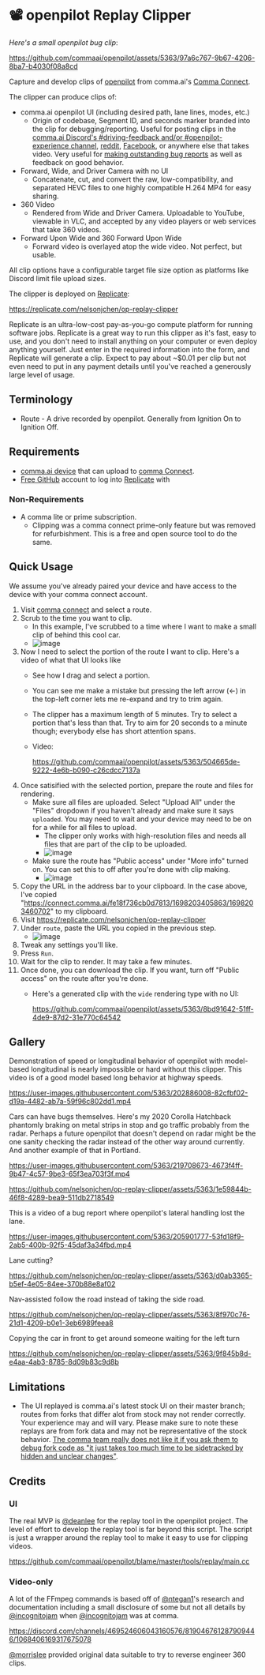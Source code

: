 # 📽 openpilot Replay Clipper

*Here's a small openpilot bug clip*:

https://github.com/commaai/openpilot/assets/5363/97a6c767-9b67-4206-8ba7-b4030f08a8cd

Capture and develop clips of [openpilot][op] from comma.ai's [Comma Connect](https://connect.comma.ai/).

The clipper can produce clips of:

* comma.ai openpilot UI (including desired path, lane lines, modes, etc.)
  * Origin of codebase, Segment ID, and seconds marker branded into the clip for debugging/reporting. Useful for posting clips in the [comma.ai Discord's #driving-feedback and/or #openpilot-experience channel](https://discord.comma.ai), [reddit](https://www.reddit.com/r/comma_ai), [Facebook](https://www.facebook.com/groups/706398630066928), or anywhere else that takes video. Very useful for [making outstanding bug reports](https://github.com/commaai/openpilot/wiki/FAQ#how-do-i-report-a-bug) as well as feedback on good behavior.
* Forward, Wide, and Driver Camera with no UI
  * Concatenate, cut, and convert the raw, low-compatibility, and separated HEVC files to one highly compatible H.264 MP4 for easy sharing.
* 360 Video
  * Rendered from Wide and Driver Camera. Uploadable to YouTube, viewable in VLC, and accepted by any video players or web services that take 360 videos.
* Forward Upon Wide and 360 Forward Upon Wide
  * Forward video is overlayed atop the wide video. Not perfect, but usable.
 
All clip options have a configurable target file size option as platforms like Discord limit file upload sizes.

The clipper is deployed on [Replicate](https://replicate.com):

https://replicate.com/nelsonjchen/op-replay-clipper

Replicate is an ultra-low-cost pay-as-you-go compute platform for running software jobs. Replicate is a great way to run this clipper as it's fast, easy to use, and you don't need to install anything on your computer or even deploy anything yourself. Just enter in the required information into the form, and Replicate will generate a clip. Expect to pay about ~$0.01 per clip but not even need to put in any payment details until you've reached a generously large level of usage.

## Terminology

* Route - A drive recorded by openpilot. Generally from Ignition On to Ignition Off.

## Requirements

- [comma.ai device](https://comma.ai/shop) that can upload to [comma Connect](https://connect.comma.ai).
- [Free GitHub](https://github.com) account to log into [Replicate](https://replicate.com) with

### Non-Requirements

- A comma lite or prime subscription.
   * Clipping was a comma connect prime-only feature but was removed for refurbishment. This is a free and open source tool to do the same.

## Quick Usage

We assume you've already paired your device and have access to the device with your comma connect account.

1. Visit [comma connect][connect] and select a route.
2. Scrub to the time you want to clip.
   * In this example, I've scrubbed to a time where I want to make a small clip of behind this cool car.
   * ![image](https://github.com/nelsonjchen/dutil/assets/5363/b37cba35-5ee1-4980-84bb-697c7306c99a)
3. Now I need to select the portion of the route I want to clip. Here's a video of what that UI looks like
   * See how I drag and select a portion.
   * You can see me make a mistake but pressing the left arrow (←) in the top-left corner lets me re-expand and try to trim again.
   * The clipper has a maximum length of 5 minutes. Try to select a portion that's less than that. Try to aim for 20 seconds to a minute though; everybody else has short attention spans.
   * Video:

     https://github.com/commaai/openpilot/assets/5363/504665de-9222-4e6b-b090-c26cdcc7137a
4. Once satisified with the selected portion, prepare the route and files for rendering.
   * Make sure all files are uploaded. Select "Upload All" under the "Files" dropdown if you haven't already and make sure it says `uploaded`. You may need to wait and your device may need to be on for a while for all files to upload.
      * The clipper only works with high-resolution files and needs all files that are part of the clip to be uploaded.
      * ![image](https://github.com/commaai/openpilot/assets/5363/ce997a7b-9a93-4f67-944b-95d09ae68b02)
   * Make sure the route has "Public access" under "More info" turned on. You can set this to off after you're done with clip making.
      * ![image](https://github.com/commaai/openpilot/assets/5363/6a55c181-d93f-4db5-9513-ff6a1d370757)
5. Copy the URL in the address bar to your clipboard. In the case above, I've copied "https://connect.comma.ai/fe18f736cb0d7813/1698203405863/1698203460702" to my clipboard.
6. Visit https://replicate.com/nelsonjchen/op-replay-clipper
7. Under `route`, paste the URL you copied in the previous step.
   * ![image](https://github.com/commaai/openpilot/assets/5363/15d286cc-057f-4a1c-be82-855c5b570b90)
8. Tweak any settings you'll like.
9. Press `Run`.
10. Wait for the clip to render. It may take a few minutes.
11. Once done, you can download the clip. If you want, turn off "Public access" on the route after you're done.
    * Here's a generated clip with the `wide` rendering type with no UI:

      https://github.com/commaai/openpilot/assets/5363/8bd91642-51ff-4de9-87d2-31e770c64542

## Gallery

Demonstration of speed or longitudinal behavior of openpilot with model-based longitudinal is nearly impossible or hard without this clipper. This video is of a good model based long behavior at highway speeds.

https://user-images.githubusercontent.com/5363/202886008-82cfbf02-d19a-4482-ab7a-59f96c802dd1.mp4

Cars can have bugs themselves. Here's my 2020 Corolla Hatchback phantomly braking on metal strips in stop and go traffic probably from the radar. Perhaps a future openpilot that doesn't depend on radar might be the one sanity checking the radar instead of the other way around currently. And another example of that in Portland.

https://user-images.githubusercontent.com/5363/219708673-4673f4ff-9b47-4c57-9be3-65f3ea703f3f.mp4

https://github.com/nelsonjchen/op-replay-clipper/assets/5363/1e59844b-46f8-4289-bea9-511db2718549

This is a video of a bug report where openpilot's lateral handling lost the lane.

https://user-images.githubusercontent.com/5363/205901777-53fd18f9-2ab5-400b-92f5-45daf3a34fbd.mp4

Lane cutting?

https://github.com/nelsonjchen/op-replay-clipper/assets/5363/d0ab3365-b5ef-4e05-84ee-370b88e8af02

Nav-assisted follow the road instead of taking the side road.

https://github.com/nelsonjchen/op-replay-clipper/assets/5363/8f970c76-21d1-4209-b0e1-3eb6989feea8

Copying the car in front to get around someone waiting for the left turn

https://github.com/nelsonjchen/op-replay-clipper/assets/5363/9f845b8d-e4aa-4ab3-8785-8d09b83c9d8b

## Limitations

- The UI replayed is comma.ai's latest stock UI on their master branch; routes from forks that differ alot from stock may not render correctly. Your experience may and will vary. Please make sure to note these replays are from fork data and may not be representative of the stock behavior. [The comma team really does not like it if you ask them to debug fork code as "it just takes too much time to be sidetracked by hidden and unclear changes"](https://discord.com/channels/469524606043160576/616456819027607567/1042263657851142194).

## Credits

### UI

The real MVP is [@deanlee](https://github.com/deanlee) for the replay tool in the openpilot project. The level of effort to develop the replay tool is far beyond this script. The script is just a wrapper around the replay tool to make it easy to use for clipping videos.

https://github.com/commaai/openpilot/blame/master/tools/replay/main.cc

### Video-only

A lot of the FFmpeg commands is based off of [@ntegan1](https://github.com/ntegan1)'s research and documentation including a small disclosure of some but not all details by [@incognitojam](https://github.com/incognitojam) when [@incognitojam](https://github.com/incognitojam) was at comma.

https://discord.com/channels/469524606043160576/819046761287909446/1068406169317675078

[@morrislee](https://github.com/morrislee) provided original data suitable to try to reverse engineer 360 clips.

[do]: https://www.digitalocean.com/
[op]: https://github.com/commaai/openpilot
[ghcs]: https://github.com/features/codespaces
[replicate]: https://replicate.com/nelsonjchen/op-replay-clipper
[connect]: https://connect.comma.ai/
